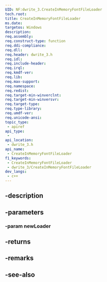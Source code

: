 ```yaml
---
UID: NF:dwrite_3.CreateInMemoryFontFileLoader
tech.root: 
title: CreateInMemoryFontFileLoader
ms.date: 
targetos: Windows
description: 
req.assembly: 
req.construct-type: function
req.ddi-compliance: 
req.dll: 
req.header: dwrite_3.h
req.idl: 
req.include-header: 
req.irql: 
req.kmdf-ver: 
req.lib: 
req.max-support: 
req.namespace: 
req.redist: 
req.target-min-winverclnt: 
req.target-min-winversvr: 
req.target-type: 
req.type-library: 
req.umdf-ver: 
req.unicode-ansi: 
topic_type:
 - apiref
api_type:
 - 
api_location:
 - dwrite_3.h
api_name:
 - CreateInMemoryFontFileLoader
f1_keywords:
 - CreateInMemoryFontFileLoader
 - dwrite_3/CreateInMemoryFontFileLoader
dev_langs:
 - c++
---
```


## -description

## -parameters

### -param newLoader

## -returns

## -remarks

## -see-also

